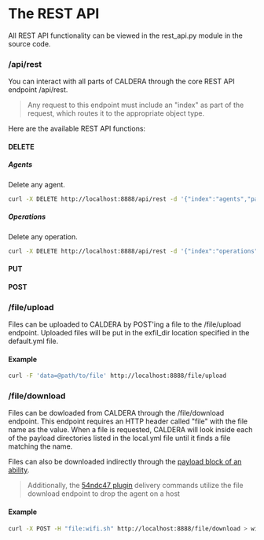 The REST API
============

All REST API functionality can be viewed in the rest_api.py module in the source code.

### /api/rest

You can interact with all parts of CALDERA through the core REST API endpoint /api/rest. 

> Any request to this endpoint must include an "index" as part of the request, which routes it to the appropriate object type. 

Here are the available REST API functions:

#### DELETE

##### Agents

Delete any agent. 

```bash
curl -X DELETE http://localhost:8888/api/rest -d '{"index":"agents","paw":"$agent_paw"}'
```

##### Operations

Delete any operation.

```bash
curl -X DELETE http://localhost:8888/api/rest -d '{"index":"operations","id":"$operation_id"}'
```

#### PUT
                    
#### POST
        
### /file/upload

Files can be uploaded to CALDERA by POST'ing a file to the /file/upload endpoint. Uploaded files will be put in the exfil_dir location specified in the default.yml file.

#### Example
```bash
curl -F 'data=@path/to/file' http://localhost:8888/file/upload
```

### /file/download

Files can be dowloaded from CALDERA through the /file/download endpoint. This endpoint requires an HTTP header called "file" with the file name as the value. When a file is requested, CALDERA will look inside each of the payload directories listed in the local.yml file until it finds a file matching the name.

Files can also be downloaded indirectly through the [payload block of an ability](What-is-an-ability.md).

> Additionally, the [54ndc47 plugin](Plugins-sandcat.md) delivery commands utilize the file download endpoint to drop the agent on a host

#### Example
```bash
curl -X POST -H "file:wifi.sh" http://localhost:8888/file/download > wifi.sh
```